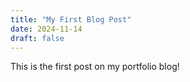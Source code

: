 ```yaml
---
title: "My First Blog Post"
date: 2024-11-14
draft: false
---
```

This is the first post on my portfolio blog!
